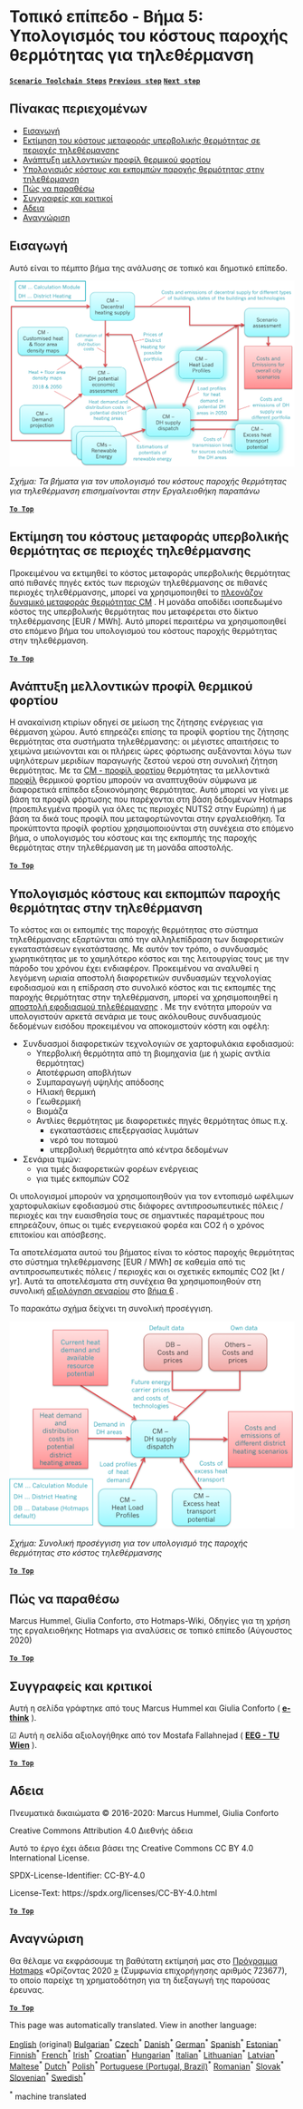 <h1><a class="anchor" id="local-level---step-5--calculation-of-costs-of-heat-supply-to-district-heating" href="#local-level---step-5--calculation-of-costs-of-heat-supply-to-district-heating"><i class="fa fa-link"></i></a>Τοπικό επίπεδο - Βήμα 5: Υπολογισμός του κόστους παροχής θερμότητας για τηλεθέρμανση</h1><p> <a href="guide-local-and-municipal-levels#the-hotmaps-scenario-toolchain-different-steps"><strong><code>Scenario Toolchain Steps</code></strong></a> <a href="step-4-calculation-of-district-heating-distribution-costs"><strong><code>Previous step</code></strong></a> <a href="step-6-assessment-of-scenarios-for-entire-heat-demand-and-supply-for-the-selected-area"><strong><code>Next step</code></strong></a></p><h2><a class="anchor" id="table-of-contents" href="#table-of-contents"><i class="fa fa-link"></i></a> Πίνακας περιεχομένων</h2><ul><li> <a href="#introduction">Εισαγωγή</a></li><li> <a href="#estimation-of-costs-for-the-transport-of-excess-heat-to-district-heating-areas">Εκτίμηση του κόστους μεταφοράς υπερβολικής θερμότητας σε περιοχές τηλεθέρμανσης</a></li><li> <a href="#development-of-future-heat-load-profiles">Ανάπτυξη μελλοντικών προφίλ θερμικού φορτίου</a></li><li> <a href="#calculation-of-costs-and-emissions-of-heat-supply-in-district-heating">Υπολογισμός κόστους και εκπομπών παροχής θερμότητας στην τηλεθέρμανση</a></li><li> <a href="#how-to-cite">Πώς να παραθέσω</a></li><li> <a href="#authors-and-reviewers">Συγγραφείς και κριτικοί</a></li><li> <a href="#license">Αδεια</a></li><li> <a href="#acknowledgement">Αναγνώριση</a></li></ul><h2><a class="anchor" id="introduction" href="#introduction"><i class="fa fa-link"></i></a> Εισαγωγή</h2><p> Αυτό είναι το πέμπτο βήμα της ανάλυσης σε τοπικό και δημοτικό επίπεδο.</p><img src="/en/Step-5-Calculation-of-costs-of-heat-supply-to-district-heating/Hotmaps_Local_Toolchain_Step_5final.png"/><p> <em>Σχήμα: Τα βήματα για τον υπολογισμό του κόστους παροχής θερμότητας για τηλεθέρμανση επισημαίνονται στην Εργαλειοθήκη παραπάνω</em></p><p><ins> <code><strong><a href="#table-of-contents">To Top</a></strong></code></ins></p><h2><a class="anchor" id="estimation-of-costs-for-the-transport-of-excess-heat-to-district-heating-areas" href="#estimation-of-costs-for-the-transport-of-excess-heat-to-district-heating-areas"><i class="fa fa-link"></i></a> Εκτίμηση του κόστους μεταφοράς υπερβολικής θερμότητας σε περιοχές τηλεθέρμανσης</h2><p> Προκειμένου να εκτιμηθεί το κόστος μεταφοράς υπερβολικής θερμότητας από πιθανές πηγές εκτός των περιοχών τηλεθέρμανσης σε πιθανές περιοχές τηλεθέρμανσης, μπορεί να χρησιμοποιηθεί το <a href="https://wiki.hotmaps.eu/en/CM-Excess-heat-transport-potential">πλεονάζον δυναμικό μεταφοράς θερμότητας CM</a> . Η μονάδα αποδίδει ισοπεδωμένο κόστος της υπερβολικής θερμότητας που μεταφέρεται στο δίκτυο τηλεθέρμανσης [EUR / MWh]. Αυτό μπορεί περαιτέρω να χρησιμοποιηθεί στο επόμενο βήμα του υπολογισμού του κόστους παροχής θερμότητας στην τηλεθέρμανση.</p><p><ins> <code><strong><a href="#table-of-contents">To Top</a></strong></code></ins></p><h2><a class="anchor" id="development-of-future-heat-load-profiles" href="#development-of-future-heat-load-profiles"><i class="fa fa-link"></i></a> Ανάπτυξη μελλοντικών προφίλ θερμικού φορτίου</h2><p> Η ανακαίνιση κτιρίων οδηγεί σε μείωση της ζήτησης ενέργειας για θέρμανση χώρου. Αυτό επηρεάζει επίσης τα προφίλ φορτίου της ζήτησης θερμότητας στα συστήματα τηλεθέρμανσης: οι μέγιστες απαιτήσεις το χειμώνα μειώνονται και οι πλήρεις ώρες φόρτωσης αυξάνονται λόγω των υψηλότερων μεριδίων παραγωγής ζεστού νερού στη συνολική ζήτηση θερμότητας. Με τα <a href="https://wiki.hotmaps.eu/en/CM-Heat-load-profiles">CM - προφίλ φορτίου</a> θερμότητας τα μελλοντικά <a href="https://wiki.hotmaps.eu/en/CM-Heat-load-profiles">προφίλ</a> θερμικού φορτίου μπορούν να αναπτυχθούν σύμφωνα με διαφορετικά επίπεδα εξοικονόμησης θερμότητας. Αυτό μπορεί να γίνει με βάση τα προφίλ φόρτωσης που παρέχονται στη βάση δεδομένων Hotmaps (προεπιλεγμένα προφίλ για όλες τις περιοχές NUTS2 στην Ευρώπη) ή με βάση τα δικά τους προφίλ που μεταφορτώνονται στην εργαλειοθήκη. Τα προκύπτοντα προφίλ φορτίου χρησιμοποιούνται στη συνέχεια στο επόμενο βήμα, ο υπολογισμός του κόστους και της εκπομπής της παροχής θερμότητας στην τηλεθέρμανση με τη μονάδα αποστολής.</p><p><ins> <code><strong><a href="#table-of-contents">To Top</a></strong></code></ins></p><h2><a class="anchor" id="calculation-of-costs-and-emissions-of-heat-supply-in-district-heating" href="#calculation-of-costs-and-emissions-of-heat-supply-in-district-heating"><i class="fa fa-link"></i></a> Υπολογισμός κόστους και εκπομπών παροχής θερμότητας στην τηλεθέρμανση</h2><p> Το κόστος και οι εκπομπές της παροχής θερμότητας στο σύστημα τηλεθέρμανσης εξαρτώνται από την αλληλεπίδραση των διαφορετικών εγκαταστάσεων εγκατάστασης. Με αυτόν τον τρόπο, ο συνδυασμός χωρητικότητας με το χαμηλότερο κόστος και της λειτουργίας τους με την πάροδο του χρόνου έχει ενδιαφέρον. Προκειμένου να αναλυθεί η λεγόμενη ωριαία αποστολή διαφορετικών συνδυασμών τεχνολογίας εφοδιασμού και η επίδραση στο συνολικό κόστος και τις εκπομπές της παροχής θερμότητας στην τηλεθέρμανση, μπορεί να χρησιμοποιηθεί η <a href="https://wiki.hotmaps.eu/en/CM-District-heating-supply-dispatch">αποστολή εφοδιασμού τηλεθέρμανσης</a> . Με την ενότητα μπορούν να υπολογιστούν αρκετά σενάρια με τους ακόλουθους συνδυασμούς δεδομένων εισόδου προκειμένου να αποκομιστούν κόστη και οφέλη:</p><ul><li> Συνδυασμοί διαφορετικών τεχνολογιών σε χαρτοφυλάκια εφοδιασμού:<ul><li> Υπερβολική θερμότητα από τη βιομηχανία (με ή χωρίς αντλία θερμότητας)</li><li> Αποτέφρωση αποβλήτων</li><li> Συμπαραγωγή υψηλής απόδοσης</li><li> Ηλιακή θερμική</li><li> Γεωθερμική</li><li> Βιομάζα</li><li> Αντλίες θερμότητας με διαφορετικές πηγές θερμότητας όπως π.χ.<ul><li> εγκαταστάσεις επεξεργασίας λυμάτων</li><li> νερό του ποταμού</li><li> υπερβολική θερμότητα από κέντρα δεδομένων</li></ul></li></ul></li><li> Σενάρια τιμών:<ul><li> για τιμές διαφορετικών φορέων ενέργειας</li><li> για τιμές εκπομπών CO2</li></ul></li></ul><p> Οι υπολογισμοί μπορούν να χρησιμοποιηθούν για τον εντοπισμό ωφέλιμων χαρτοφυλακίων εφοδιασμού στις διάφορες αντιπροσωπευτικές πόλεις / περιοχές και την ευαισθησία τους σε σημαντικές παραμέτρους που επηρεάζουν, όπως οι τιμές ενεργειακού φορέα και CO2 ή ο χρόνος επιτοκίου και απόσβεσης.</p><p> Τα αποτελέσματα αυτού του βήματος είναι το κόστος παροχής θερμότητας στο σύστημα τηλεθέρμανσης [EUR / MWh] σε καθεμία από τις αντιπροσωπευτικές πόλεις / περιοχές και οι σχετικές εκπομπές CO2 [kt / yr]. Αυτά τα αποτελέσματα στη συνέχεια θα χρησιμοποιηθούν στη συνολική <a href="https://wiki.hotmaps.eu/en/CM-Scenario-assessment">αξιολόγηση σεναρίου</a> στο <a href="https://wiki.hotmaps.eu/en/Step-6-Assessment-of-scenarios-for-entire-heat-demand-and-supply-for-the-selected-area">βήμα 6</a> .</p><p> Το παρακάτω σχήμα δείχνει τη συνολική προσέγγιση.</p><img src="/en/Step-5-Calculation-of-costs-of-heat-supply-to-district-heating/Wiki-local-detailed-Step-5final.png"/><p> <em>Σχήμα: Συνολική προσέγγιση για τον υπολογισμό της παροχής θερμότητας στο κόστος τηλεθέρμανσης</em></p><p><ins> <code><strong><a href="#table-of-contents">To Top</a></strong></code></ins></p><h2><a class="anchor" id="how-to-cite" href="#how-to-cite"><i class="fa fa-link"></i></a> Πώς να παραθέσω</h2><p> Marcus Hummel, Giulia Conforto, στο Hotmaps-Wiki, Οδηγίες για τη χρήση της εργαλειοθήκης Hotmaps για αναλύσεις σε τοπικό επίπεδο (Αύγουστος 2020)</p><p><ins> <code><strong><a href="#table-of-contents">To Top</a></strong></code></ins></p><h2><a class="anchor" id="authors-and-reviewers" href="#authors-and-reviewers"><i class="fa fa-link"></i></a> Συγγραφείς και κριτικοί</h2><p> Αυτή η σελίδα γράφτηκε από τους Marcus Hummel και Giulia Conforto ( <strong><a href="https://e-think.ac.at">e-think</a></strong> ).</p><p> ☑ Αυτή η σελίδα αξιολογήθηκε από τον Mostafa Fallahnejad ( <strong><a href="https://eeg.tuwien.ac.at/">EEG - TU Wien</a></strong> ).</p><p> <a href="#table-of-contents"><strong><code>To Top</code></strong></a></p><h2><a class="anchor" id="license" href="#license"><i class="fa fa-link"></i></a> Αδεια</h2><p> Πνευματικά δικαιώματα © 2016-2020: Marcus Hummel, Giulia Conforto</p><p> Creative Commons Attribution 4.0 Διεθνής άδεια</p><p> Αυτό το έργο έχει άδεια βάσει της Creative Commons CC BY 4.0 International License.</p><p> SPDX-License-Identifier: CC-BY-4.0</p><p> License-Text: https://spdx.org/licenses/CC-BY-4.0.html</p><p> <a href="#table-of-contents"><strong><code>To Top</code></strong></a></p><h2><a class="anchor" id="acknowledgement" href="#acknowledgement"><i class="fa fa-link"></i></a> Αναγνώριση</h2><p> Θα θέλαμε να εκφράσουμε τη βαθύτατη εκτίμησή μας στο <a href="https://www.hotmaps-project.eu">Πρόγραμμα Hotmaps</a> «Ορίζοντας 2020 <a href="https://www.hotmaps-project.eu">»</a> (Συμφωνία επιχορήγησης αριθμός 723677), το οποίο παρείχε τη χρηματοδότηση για τη διεξαγωγή της παρούσας έρευνας.</p><p><ins> <code><strong><a href="#table-of-contents">To Top</a></strong></code></ins></p>
<!--- THIS IS A SUPER UNIQUE IDENTIFIER -->

This page was automatically translated. View in another language:

[English](../en/Step-5-Calculation-of-costs-of-heat-supply-to-district-heating) (original) [Bulgarian](../bg/Step-5-Calculation-of-costs-of-heat-supply-to-district-heating)<sup>\*</sup> [Czech](../cs/Step-5-Calculation-of-costs-of-heat-supply-to-district-heating)<sup>\*</sup> [Danish](../da/Step-5-Calculation-of-costs-of-heat-supply-to-district-heating)<sup>\*</sup> [German](../de/Step-5-Calculation-of-costs-of-heat-supply-to-district-heating)<sup>\*</sup>  [Spanish](../es/Step-5-Calculation-of-costs-of-heat-supply-to-district-heating)<sup>\*</sup> [Estonian](../et/Step-5-Calculation-of-costs-of-heat-supply-to-district-heating)<sup>\*</sup> [Finnish](../fi/Step-5-Calculation-of-costs-of-heat-supply-to-district-heating)<sup>\*</sup> [French](../fr/Step-5-Calculation-of-costs-of-heat-supply-to-district-heating)<sup>\*</sup> [Irish](../ga/Step-5-Calculation-of-costs-of-heat-supply-to-district-heating)<sup>\*</sup> [Croatian](../hr/Step-5-Calculation-of-costs-of-heat-supply-to-district-heating)<sup>\*</sup> [Hungarian](../hu/Step-5-Calculation-of-costs-of-heat-supply-to-district-heating)<sup>\*</sup> [Italian](../it/Step-5-Calculation-of-costs-of-heat-supply-to-district-heating)<sup>\*</sup> [Lithuanian](../lt/Step-5-Calculation-of-costs-of-heat-supply-to-district-heating)<sup>\*</sup> [Latvian](../lv/Step-5-Calculation-of-costs-of-heat-supply-to-district-heating)<sup>\*</sup> [Maltese](../mt/Step-5-Calculation-of-costs-of-heat-supply-to-district-heating)<sup>\*</sup> [Dutch](../nl/Step-5-Calculation-of-costs-of-heat-supply-to-district-heating)<sup>\*</sup> [Polish](../pl/Step-5-Calculation-of-costs-of-heat-supply-to-district-heating)<sup>\*</sup> [Portuguese (Portugal, Brazil)](../pt/Step-5-Calculation-of-costs-of-heat-supply-to-district-heating)<sup>\*</sup> [Romanian](../ro/Step-5-Calculation-of-costs-of-heat-supply-to-district-heating)<sup>\*</sup> [Slovak](../sk/Step-5-Calculation-of-costs-of-heat-supply-to-district-heating)<sup>\*</sup> [Slovenian](../sl/Step-5-Calculation-of-costs-of-heat-supply-to-district-heating)<sup>\*</sup> [Swedish](../sv/Step-5-Calculation-of-costs-of-heat-supply-to-district-heating)<sup>\*</sup> 

<sup>\*</sup> machine translated
